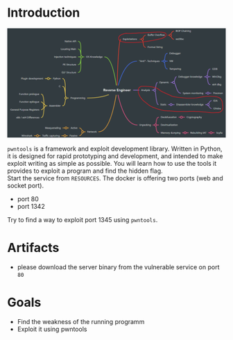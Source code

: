 # Introduction
![RE Overview](../images/overview.png)

```pwntools``` is a framework and exploit development library. Written in Python, it is designed for rapid prototyping and development, and intended to make exploit writing as simple as possible.
You will learn how to use the tools it provides to exploit a program and find the hidden flag. \
Start the service from ```RESOURCES```. The docker is offering two ports (web and socket port). 
- port 80
- port 1342

Try to find a way to exploit port 1345 using ```pwntools```.

# Artifacts
* please download the server binary from the vulnerable service on port `80`

# Goals
- Find the weakness of the running programm
- Exploit it using pwntools